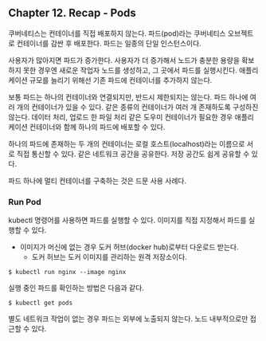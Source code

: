 
## Chapter 12. Recap - Pods

쿠버네티스는 컨테이너를 직접 배포하지 않는다. 파드(pod)라는 쿠버네티스 오브젝트로 컨테이너를 감싼 후 배포한다. 파드는 일종의 단일 인스턴스이다. 

사용자가 많아지면 파드가 증가한다. 사용자가 더 증가해서 노드가 충분한 용량을 확보하지 못한 경우엔 새로운 작업자 노드를 생성하고, 그 곳에서 파드를 실행시킨다. 애플리케이션 규모를 늘리기 위해선 기존 파드에 컨테이너를 추가하지 않는다. 

보통 파드는 하나의 컨테이너와 연결되지만, 반드시 제한되지는 않는다. 파드 하나에 여러 개의 컨테이너가 있을 수 있다. 같은 종류의 컨테이너가 여러 개 존재하도록 구성하진 않는다. 데이터 처리, 업로드 한 파일 처리 같은 도우미 컨테이너가 필요한 경우 애플리케이션 컨테이너와 함께 하나의 파드에 배포할 수 있다. 

하나의 파드에 존재하는 두 개의 컨테이너는 로컬 호스트(localhost)라는 이름으로 서로 직접 통신할 수 있다. 같은 네트워크 공간을 공유한다. 저장 공간도 쉽게 공유할 수 있다. 

파드 하나에 멀티 컨테이너를 구축하는 것은 드문 사용 사례다. 

### Run Pod

kubectl 명령어를 사용하면 파드를 실행할 수 있다. 이미지를 직접 지정해서 파드를 실행할 수 있다.

- 이미지가 머신에 없는 경우 도커 허브(docker hub)로부터 다운로드 받는다.
    - 도커 허브는 도커 이미지를 관리하는 원격 저장소이다.

```
$ kubectl run nginx --image nginx
```

실행 중인 파드를 확인하는 방법은 다음과 같다.

```
$ kubectl get pods
```

별도 네트워크 작업이 없는 경우 파드는 외부에 노출되지 않는다. 노드 내부적으로만 접근할 수 있다. 